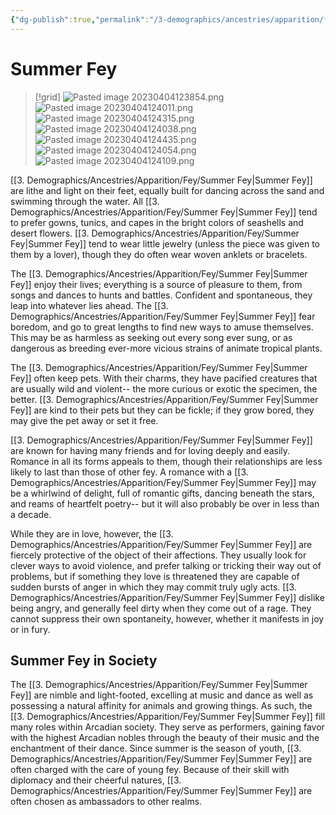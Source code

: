 ```yaml
---
{"dg-publish":true,"permalink":"/3-demographics/ancestries/apparition/fey/summer-fey/","noteIcon":""}
---
```


# Summer Fey

>[!grid]
>![Pasted image 20230404123854.png](/img/user/x.%20Assets/Attachments/Pasted%20image%2020230404123854.png)
>![Pasted image 20230404124011.png](/img/user/x.%20Assets/Attachments/Pasted%20image%2020230404124011.png)
>![Pasted image 20230404124315.png](/img/user/x.%20Assets/Attachments/Pasted%20image%2020230404124315.png)
>![Pasted image 20230404124038.png](/img/user/x.%20Assets/Attachments/Pasted%20image%2020230404124038.png)
>![Pasted image 20230404124435.png](/img/user/x.%20Assets/Attachments/Pasted%20image%2020230404124435.png)
>![Pasted image 20230404124054.png](/img/user/x.%20Assets/Attachments/Pasted%20image%2020230404124054.png)
>![Pasted image 20230404124109.png](/img/user/x.%20Assets/Attachments/Pasted%20image%2020230404124109.png)

[[3. Demographics/Ancestries/Apparition/Fey/Summer Fey\|Summer Fey]] are lithe and light on their feet, equally built for dancing across the sand and swimming through the water. All [[3. Demographics/Ancestries/Apparition/Fey/Summer Fey\|Summer Fey]] tend to prefer gowns, tunics, and capes in the bright colors of seashells and desert flowers. [[3. Demographics/Ancestries/Apparition/Fey/Summer Fey\|Summer Fey]]  tend to wear little jewelry (unless the piece was given to them by a lover), though they do often wear woven anklets or bracelets.

The [[3. Demographics/Ancestries/Apparition/Fey/Summer Fey\|Summer Fey]] enjoy their lives; everything is a source of pleasure to them, from songs and dances to hunts and battles. Confident and spontaneous, they leap into whatever lies ahead. The [[3. Demographics/Ancestries/Apparition/Fey/Summer Fey\|Summer Fey]] fear boredom, and go to great lengths to find new ways to amuse themselves. This may be as harmless as seeking out every song ever sung, or as dangerous as breeding ever-more vicious strains of animate tropical plants. 

The [[3. Demographics/Ancestries/Apparition/Fey/Summer Fey\|Summer Fey]] often keep pets. With their charms, they have pacified creatures that are usually wild and violent-- the more curious or exotic the specimen, the better. [[3. Demographics/Ancestries/Apparition/Fey/Summer Fey\|Summer Fey]] are kind to their pets but they can be fickle; if they grow bored, they may give the pet away or set it free. 

[[3. Demographics/Ancestries/Apparition/Fey/Summer Fey\|Summer Fey]] are known for having many friends and for loving deeply and easily. Romance in all its forms appeals to them, though their relationships are less likely to last than those of other fey. A romance with a [[3. Demographics/Ancestries/Apparition/Fey/Summer Fey\|Summer Fey]] may be a whirlwind of delight, full of romantic gifts, dancing beneath the stars, and reams of heartfelt poetry-- but it will also probably be over in less than a decade. 

While they are in love, however, the [[3. Demographics/Ancestries/Apparition/Fey/Summer Fey\|Summer Fey]] are fiercely protective of the object of their affections. They usually look for clever ways to avoid violence, and prefer talking or tricking their way out of problems, but if something they love is threatened they are capable of sudden bursts of anger in which they may commit truly ugly acts. [[3. Demographics/Ancestries/Apparition/Fey/Summer Fey\|Summer Fey]] dislike being angry, and generally feel dirty when they come out of a rage. They cannot suppress their own spontaneity, however, whether it manifests in joy or in fury. 

## Summer Fey in Society 

The [[3. Demographics/Ancestries/Apparition/Fey/Summer Fey\|Summer Fey]] are nimble and light-footed, excelling at music and dance as well as possessing a natural affinity for animals and growing things. As such, the [[3. Demographics/Ancestries/Apparition/Fey/Summer Fey\|Summer Fey]] fill many roles within Arcadian society. They serve as performers, gaining favor with the highest Arcadian nobles through the beauty of their music and the enchantment of their dance. Since summer is the season of youth, [[3. Demographics/Ancestries/Apparition/Fey/Summer Fey\|Summer Fey]] are often charged with the care of young fey. Because of their skill with diplomacy and their cheerful natures, [[3. Demographics/Ancestries/Apparition/Fey/Summer Fey\|Summer Fey]] are often chosen as ambassadors to other realms. 


